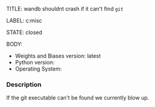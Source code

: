 TITLE:
wandb shouldnt crash if it can't find `git`

LABEL:
c:misc

STATE:
closed

BODY:
* Weights and Biases version: latest
* Python version:
* Operating System:

### Description

If the git executable can't be found we currently blow up.

